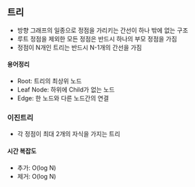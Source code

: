 ## 트리

* 방향 그래프의 일종으로 정점을 가리키는 간선이 하나 밖에 없는 구조
* 루트 정점을 제외한 모든 정점은 반드시 하나의 부모 정점을 가짐
* 정점이 N개인 트리는 반드시 N-1개의 간선을 가짐

#### 용어정리
* Root: 트리의 최상위 노드
* Leaf Node: 하위에 Child가 없는 노드
* Edge: 한 노드와 다른 노드간의 연결

### 이진트리

* 각 정점이 최대 2개의 자식을 가지는 트리
#### 시간 복잡도
* 추가: O(log N)
* 제거: O(log N)

